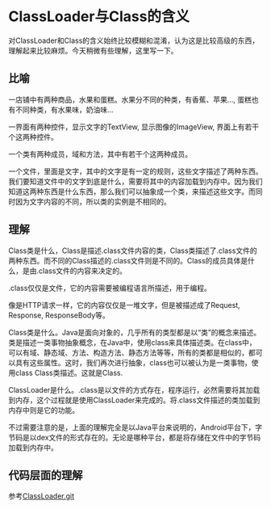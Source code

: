 # ClassLoader与Class的含义

对ClassLoader和Class的含义始终比较模糊和混淆，认为这是比较高级的东西，理解起来比较麻烦。今天稍微有些理解，这里写一下。

## 比喻

一店铺中有两种商品，水果和蛋糕。水果分不同的种类，有香蕉、苹果..., 蛋糕也有不同种类，有水果味，奶油味...

一界面有两种控件，显示文字的TextView, 显示图像的ImageView, 界面上有若干个这两种控件。

一个类有两种成员，域和方法，其中有若干个这两种成员。

一个文件，里面是文字，其中的文字是有一定的规则，这些文字描述了两种东西。我们要知道文件中的文字到底是什么，需要将其中的内容加载到内存中。因为我们知道这两种东西是什么东西，那么我们可以抽象成一个类，来描述这些文字。而同时因为文字内容的不同，所以类的实例是不相同的。

## 理解

Class类是什么，Class是描述.class文件内容的类，Class类描述了.class文件的两种东西。而不同的Class描述的.class文件则是不同的。Class的成员具体是什么，是由.class文件的内容来决定的。

.class仅仅是文件，它的内容需要被编程语言所描述，用于编程。

像是HTTP请求一样，它的内容仅仅是一堆文字，但是被描述成了Request, Response, ResponseBody等。

Class类是什么。Java是面向对象的，几乎所有的类型都是以“类”的概念来描述。类是描述一类事物抽象概念，在Java中，使用class来具体描述类。在class中，可以有域、静态域、方法、构造方法、静态方法等等，所有的类都是相似的，都可以具有这些属性。这时，我们再次进行抽象，class也可以被认为是一类事物，使用class Class类描述。这就是Class.

ClassLoader是什么。.class是以文件的方式存在，程序运行，必然需要将其加载到内存，这个过程就是使用ClassLoader来完成的。将.class文件描述的类加载到内存中则是它的功能。

不过需要注意的是，上面的理解完全是以Java平台来说明的，Android平台下，字节码是以dex文件的形式存在的。无论是哪种平台，都是将存储在文件中的字节码加载到内存中。

## 代码层面的理解

参考[ClassLoader.git](https://github.com/MycroftWong/ClassLoader)